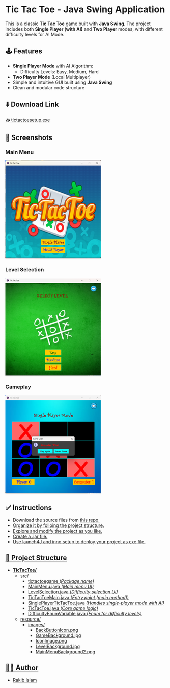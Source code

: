 # Tic Tac Toe - Java Swing Application

This is a classic **Tic Tac Toe** game built with **Java Swing**. The project includes both **Single Player (with AI)** and **Two Player** modes, with different difficulty levels for AI Mode.

## 🕹️ Features                                                                                        

- **Single Player Mode** with AI Algorithm:                                                                      
  - Difficulty Levels: Easy, Medium, Hard
- **Two Player Mode** (Local Multiplayer)
- Simple and intuitive GUI built using **Java Swing**
- Clean and modular code structure

## ⬇️ Download Link
<a href="https://zt.ms/GkY" download>📥 tictactoesetup.exe</a>

## 🎨 Screenshots

### Main Menu
<img src="Screenshots/MainMenu.png" alt="MainMenu" width="300"/>

### Level Selection
<img src="Screenshots/LevelSelection.png" alt="LevelSelection" width="300"/>

### Gameplay
<img src="Screenshots/Gameplay.png" alt="Gameplay" width="300"/>

## ✅ Instructions

- Download the source files from <a href="https://github.com/rakib-islam98/TicTacToeGame/tree/main/SourceCode"> this repo.
- Organize it by folloing the project structure.
- Explore and modify the project as you like.
- Create a .jar file.
- Use launch4J and inno setup to deploy your project as exe file.

## 📂 Project Structure

- **TicTacToe/**
  - src/
    - tictactoegame *(Package name)*
    - MainMenu.java *(Main menu UI)*
    - LevelSelection.java *(Difficulty selection UI)*
    - TicTacToeMain.java *(Entry point (main method))*
    - SinglePlayerTicTacToe.java *(Handles single-player mode with AI)*
    - TicTacToe.java *(Core game logic)*
    - DifficultyEnumVariable.java *(Enum for difficulty levels)*
  - resource/
    - images/
        - BackButtonIcon.png
        - GameBackground.jpg
        - IconImage.png
        - LevelBackground.jpg
        - MainMenuBackground2.png
          
## 🙋‍♂️ Author
- Rakib Islam
